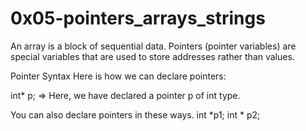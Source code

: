 
# 0x05-pointers_arrays_strings

An array is a block of sequential data. 
Pointers (pointer variables) are special variables that are used to store addresses rather than values.

Pointer Syntax
Here is how we can declare pointers:

int* p;
=> Here, we have declared a pointer p of int type.

You can also declare pointers in these ways.
int *p1;
int * p2;
